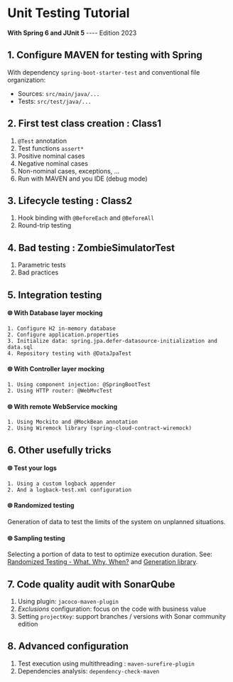 # Unit Testing Tutorial
**With Spring 6 and JUnit 5**  ----
Edition 2023

## 1. Configure MAVEN for testing with Spring

With dependency `spring-boot-starter-test` and conventional file organization:
- Sources: `src/main/java/...`
- Tests: `src/test/java/...`

## 2. First test class creation : **Class1**

1. `@Test` annotation
2. Test functions `assert*`
3. Positive nominal cases
4. Negative nominal cases
5. Non-nominal cases, exceptions, ...
6. Run with MAVEN and you IDE (debug mode)

## 3. Lifecycle testing : **Class2**

1. Hook binding with `@BeforeEach` and `@BeforeAll`
2. Round-trip testing

## 4. Bad testing : **ZombieSimulatorTest**

1. Parametric tests
2. Bad practices

## 5. Integration testing

#### 🌐 With Database layer mocking

```
1. Configure H2 in-memory database
2. Configure application.properties
3. Initialize data: spring.jpa.defer-datasource-initialization and data.sql
4. Repository testing with @DataJpaTest
```

#### 🌐 With Controller layer mocking

```
1. Using component injection: @SpringBootTest
2. Using HTTP router: @WebMvcTest
```

#### 🌐 With remote WebService mocking

```
1. Using Mockito and @MockBean annotation
2. Using Wiremock library (spring-cloud-contract-wiremock)
```

## 6. Other usefully tricks

#### 🌐 Test your logs

```
1. Using a custom logback appender
2. And a logback-test.xml configuration
```

#### 🌐 Randomized testing

Generation of data to test the limits of the system on unplanned situations.

#### 🌐 Sampling testing

Selecting a portion of data to test to optimize execution duration.
See: [Randomized Testing - What, Why, When?](http://qala.io/blog/randomized-testing.html)
and [Generation library](https://github.com/qala-io/datagen).

## 7. Code quality audit with SonarQube

1. Using plugin: `jacoco-maven-plugin`
2. *Exclusions* configuration: focus on the code with business value
3. Setting `projectKey`: support branches / versions with Sonar community edition

## 8. Advanced configuration

1. Test execution using multithreading : `maven-surefire-plugin`
2. Dependencies analysis: `dependency-check-maven`
